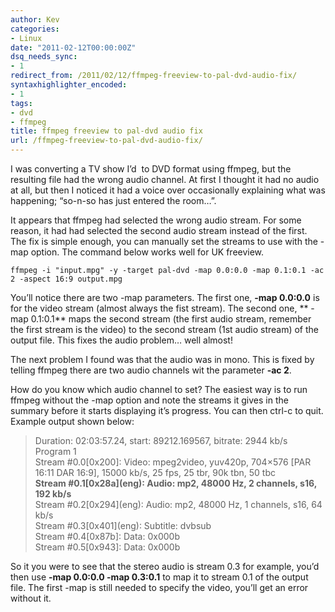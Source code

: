 ```yaml
---
author: Kev
categories:
- Linux
date: "2011-02-12T00:00:00Z"
dsq_needs_sync:
- 1
redirect_from: /2011/02/12/ffmpeg-freeview-to-pal-dvd-audio-fix/
syntaxhighlighter_encoded:
- 1
tags:
- dvd
- ffmpeg
title: ffmpeg freeview to pal-dvd audio fix
url: /ffmpeg-freeview-to-pal-dvd-audio-fix/
---
```

I was converting a TV show I&#8217;d  to DVD format using ffmpeg, but the resulting file had the wrong audio channel. At first I thought it had no audio at all, but then I noticed it had a voice over occasionally explaining what was happening; &#8220;so-n-so has just entered the room&#8230;&#8221;.

It appears that ffmpeg had selected the wrong audio stream. For some reason, it had had selected the second audio stream instead of the first. The fix is simple enough, you can manually set the streams to use with the -map option. The command below works well for UK freeview.<!--more-->

`ffmpeg -i "input.mpg" -y -target pal-dvd -map 0.0:0.0 -map 0.1:0.1 -ac 2 -aspect 16:9 output.mpg`

You&#8217;ll notice there are two -map parameters. The first one, **-map 0.0:0.0** is for the video stream (almost always the fist stream). The second one, ** -map 0.1:0.1** maps the second stream (the first audio stream, remember the first stream is the video) to the second stream (1st audio stream) of the output file. This fixes the audio problem&#8230; well almost!

The next problem I found was that the audio was in mono. This is fixed by telling ffmpeg there are two audio channels wit the parameter **-ac 2**.

How do you know which audio channel to set? The easiest way is to run ffmpeg without the -map option and note the streams it gives in the summary before it starts displaying it&#8217;s progress. You can then ctrl-c to quit. Example output shown below:

> Duration: 02:03:57.24, start: 89212.169567, bitrate: 2944 kb/s  
> Program 1  
> Stream #0.0[0x200]: Video: mpeg2video, yuv420p, 704&#215;576 [PAR 16:11 DAR 16:9], 15000 kb/s, 25 fps, 25 tbr, 90k tbn, 50 tbc  
> **Stream #0.1\[0x28a\](eng): Audio: mp2, 48000 Hz, 2 channels, s16, 192 kb/s**  
> Stream #0.2\[0x294\](eng): Audio: mp2, 48000 Hz, 1 channels, s16, 64 kb/s  
> Stream #0.3\[0x401\](eng): Subtitle: dvbsub  
> Stream #0.4[0x87b]: Data: 0x000b  
> Stream #0.5[0x943]: Data: 0x000b

So it you were to see that the stereo audio is stream 0.3 for example, you&#8217;d then use **-map 0.0:0.0 -map 0.3:0.1** to map it to stream 0.1 of the output file. The first -map is still needed to specify the video, you&#8217;ll get an error without it.